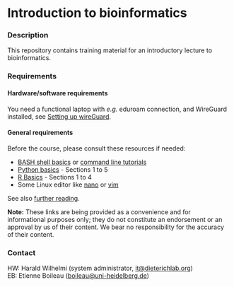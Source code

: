 # Introduction to bioinformatics

### Description

This repository contains training material for an introductory lecture to bioinformatics. 

### Requirements

#### Hardware/software requirements

You need a functional laptop with *e.g.* eduroam connection, and WireGuard installed, see [Setting up wireGuard](https://github.com/dieterich-lab/bioinformatics-lectures/wiki/Preparation-Workshop). 

#### General requirements

Before the course, please consult these resources if needed:

* [BASH shell basics](https://swcarpentry.github.io/shell-novice) or [command line tutorials](https://tutorials.ubuntu.com/tutorial/command-line-for-beginners)
* [Python basics](https://swcarpentry.github.io/python-novice-inflammation) - Sections 1 to 5
* [R Basics](http://swcarpentry.github.io/r-novice-inflammation) - Sections 1 to 4
* Some Linux editor like [nano](https://staffwww.fullcoll.edu/sedwards/Nano/IntroToNano.html) or [vim](https://www.openvim.com)

See also [further reading](https://github.com/dieterich-lab/bioinformatics-lectures/wiki/Further-Reading).

**Note:** These links are being provided as a convenience and for informational purposes only; they do not constitute an endorsement or an approval by us of their content. We bear no responsibility for the accuracy of their content.


### Contact

HW: Harald Wilhelmi (system administrator, <it@dieterichlab.org>)<br>
EB: Etienne Boileau (<boileau@uni-heidelberg.de>)<br>



